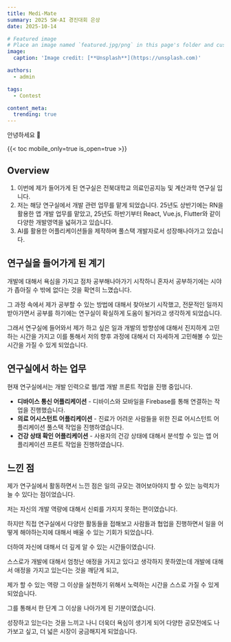 ```yaml
---
title: Medi-Mate
summary: 2025 SW·AI 경진대회 은상
date: 2025-10-14

# Featured image
# Place an image named `featured.jpg/png` in this page's folder and customize its options here.
image:
  caption: 'Image credit: [**Unsplash**](https://unsplash.com)'

authors:
  - admin

tags:
  - Contest

content_meta:
  trending: true
---
```


안녕하세요 👋

{{< toc mobile_only=true is_open=true >}}

## Overview

1. 이번에 제가 들어가게 된 연구실은 전북대학교 의료인공지능 및 계산과학 연구실 입니다. 
2. 저는 해당 연구실에서 개발 관련 업무를 맡게 되었습니다. 25년도 상반기에는 RN을 활용한 앱 개발 업무를 맡았고, 25년도 하반기부터 React, Vue.js, Flutter와 같이 다양한 개발영역을 넓혀가고 있습니다.
3. AI를 활용한 어플리케이션들을 제작하며 풀스택 개발자로서 성장해나아가고 있습니다.

[//]: # '[![The template is mobile first with a responsive design to ensure that your site looks stunning on every device.](https://raw.githubusercontent.com/HugoBlox/hugo-blox-builder/main/starters/academic-cv/preview.png)](https://hugoblox.com)'


## 연구실을 들어가게 된 계기

개발에 대해서 욕심을 가지고 점차 공부해나아가기 시작하니 혼자서 공부하기에는 시야가 좁아질 수 밖에 없다는 것을 확연히 느꼈습니다. 

그 과정 속에서 제가 공부할 수 있는 방법에 대해서 찾아보기 시작했고, 전문적인 일까지 받아가면서 공부를 하기에는 연구실이 확실하게 도움이 될거라고 생각하게 되었습니다.

그래서 연구실에 들어와서 제가 하고 싶은 일과 개발의 방향성에 대해서 진지하게 고민하는 시간을 가지고 이를 통해서 저의 향후 과정에 대해서 더 자세하게 고민해볼 수 있는 시간을 가질 수 있게 되었습니다.

## 연구실에서 하는 업무

현재 연구실에서는 개발 인력으로 웹/앱 개발 프론트 작업을 진행 중입니다.

- **디바이스 통신 어플리케이션** - 디바이스와 모바일을 Firebase를 통해 연결하는 작업을 진행했습니다.
- **의료 어시스턴트 어플리케이션** - 진료가 어려운 사람들을 위한 진료 어시스턴트 어플리케이션 풀스택 작업을 진행하였습니다.
- **건강 상태 확인 어플리케이션** - 사용자의 건강 상태에 대해서 분석할 수 있는 앱 어플리케이션 프론트 작업을 진행하였습니다.

## 느낀 점

제가 연구실에서 활동하면서 느낀 점은 일의 규모는 겪어보아야지 할 수 있는 능력치가 늘 수 있다는 점이었습니다.

저는 자신의 개발 역량에 대해서 신뢰를 가지지 못하는 편이였습니다. 

하지만 직접 연구실에서 다양한 활동들을 접해보고 사람들과 협업을 진행하면서 일을 어떻게 해야하는지에 대해서 배울 수 있는 기회가 되었습니다. 

더하여 자신에 대해서 더 깊게 알 수 있는 시간들이였습니다. 

스스로가 개발에 대해서 엄청난 애정을 가지고 있다고 생각하지 못하였는데 개발에 대해서 애정을 가지고 있는다는 것을 깨닫게 되고, 

제가 할 수 있는 역량 그 이상을 실천하기 위해서 노력하는 시간을 스스로 가질 수 있게 되었습니다. 

그를 통해서 한 단계 그 이상을 나아가게 된 기분이였습니다. 

성장하고 있는다는 것을 느끼고 나니 더욱더 욕심이 생기게 되어 다양한 공모전에도 나가보고 싶고, 더 넓은 시장이 궁금해지게 되었습니다. 
